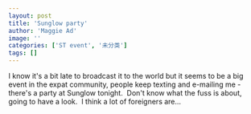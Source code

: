 ```yaml
---
layout: post
title: 'Sunglow party'
author: 'Maggie Ad'
image: ''
categories: ['ST event', '未分类']
tags: []
---
```


I know it's a bit late to broadcast it to the world but it seems to be a big event in the expat community, people keep texting and e-mailing me - there's a party at Sunglow tonight.  Don't know what the fuss is about, going to have a look.  I think a lot of foreigners are...